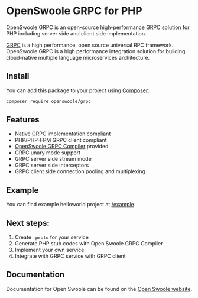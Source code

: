 # OpenSwoole GRPC for PHP

OpenSwoole GRPC is an open-source high-performance GRPC solution for PHP including server side and client side implementation.

[GRPC](https://grpc.io/) is a high performance, open source universal RPC framework. OpenSwoole GRPC is a high performance integration solution for building cloud-native multiple language microservices architecture.

## Install

You can add this package to your project using [Composer](https://getcomposer.org):

```bash
composer require openswoole/grpc
```

## Features

* Native GRPC implementation compliant
* PHP/PHP-FPM GRPC client compliant
* [OpenSwoole GRPC Compiler](https://github.com/openswoole/protoc-gen-openswoole-grpc) provided
* GRPC unary mode support
* GRPC server side stream mode
* GRPC server side interceptors
* GRPC client side connection pooling and multiplexing

## Example

You can find example helloworld project at [/example](https://github.com/openswoole/grpc/tree/main/example).

## Next steps:

1. Create `.proto` for your service
2. Generate PHP stub codes with Open Swoole GRPC Compiler
3. Implement your own service
4. Integrate with GRPC service with GRPC client

## Documentation

Documentation for Open Swoole can be found on the [Open Swoole website](https://openswoole.com/docs).
